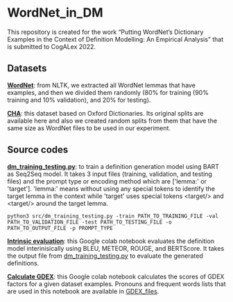 # WordNet_in_DM
This repository is created for the work “Putting WordNet’s Dictionary Examples in the Context of Definition Modelling: An Empirical Analysis” that is submitted to CogALex 2022.</br>

## Datasets

[**WordNet**](datasets/WordNet): from NLTK, we extracted all WordNet lemmas that have examples, and then we divided them randomly (80% for training (90% training and 10% validation), and 20% for testing). </br>

[**CHA**](datasets/CHA): this dataset based on Oxford Dictionaries. Its original splits are available here and also we created random splits from them that have the same size as WordNet files to be used in our experiment.</br>

## Source codes
[**dm_training_testing.py**](src/dm_training_testing.py): to train a definition generation model using BART as Seq2Seq model. It takes 3 input files (training, validation, and testing files) and the prompt type or encoding method which are ['lemma:' or 'target']. 'lemma:' means without using any special tokens to identify the target lemma in the context while 'target' uses special tokens \<target/> and \<target/> around the target lemma. 

```
python3 src/dm_training_testing.py -train PATH_TO_TRAINING_FILE -val PATH_TO_VALIDATION_FILE -test PATH_TO_TESTING_FILE -o PATH_TO_OUTPUT_FILE -p PROMPT_TYPE
```

[**Intrinsic evaluation**](https://colab.research.google.com/drive/18kXRLXlEm-2uku5Imw0jzttqw5O2n7c6?usp=sharing): this Google colab notebook evaluates the definition model interinisically using BLEU, METEOR, ROUGE, and BERTScore. It takes the output file from [dm_training_testing.py](src/dm_training_testing.py) to evaluate the generated definitions.</br>


[**Calculate GDEX**](https://colab.research.google.com/drive/1qK8wriSzi6gGxjwYa3tHjpXJhsES9QIE?usp=sharing): this Google colab notebook calculates the scores of GDEX factors for a given dataset examples. Pronouns and frequent words lists that are used in this notebook are available in [GDEX_files](datasets/GDEX_files).



